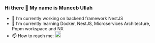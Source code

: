 ### Hi there 👋 My name is Muneeb Ullah

- 🔭 I’m currently working on backend framework NestJS
- 🌱 I’m currently learning Docker, NestJS, Microservices Architecture, Pnpm workspace and NX
- 📫 How to reach me: <a href="https://www.linkedin.com/in/muneeb-ullah-a988061b4"><img src=https://content.linkedin.com/content/dam/me/business/en-us/amp/brand-site/v2/bg/LI-Bug.svg.original.svg height="20px"/><a/>
